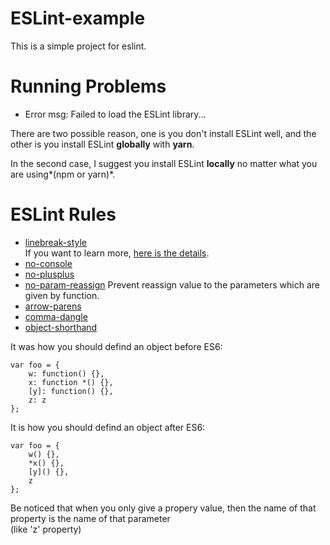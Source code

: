 # ESLint-example

This is a simple project for eslint.

# Running Problems

* Error msg: Failed to load the ESLint library...

There are two possible reason, one is you don't install ESLint well, and the other is you install ESLint **globally** with **yarn**.

In the second case, I suggest you install ESLint **locally** no matter what you are using*(npm or yarn)*.

# ESLint Rules

* [linebreak-style](https://eslint.org/docs/rules/linebreak-style)  
If you want to learn more, [here is the details](https://stackoverflow.com/questions/37826449/expected-linebreaks-to-be-lf-but-found-crlf-linebreak-style-in-eslint-using).
* [no-console](https://eslint.org/docs/rules/no-console)
* [no-plusplus](https://eslint.org/docs/rules/no-plusplus)
* [no-param-reassign](https://eslint.org/docs/rules/no-param-reassign)
Prevent reassign value to the parameters which are given by function.
* [arrow-parens](https://eslint.org/docs/rules/arrow-parens)
* [comma-dangle](https://eslint.org/docs/rules/comma-dangle)
* [object-shorthand](https://eslint.org/docs/rules/object-shorthand)  

It was how you should defind an object before ES6:  

```
var foo = {
    w: function() {},
    x: function *() {},
    [y]: function() {},
    z: z
};
```

It is how you should defind an object after ES6:  

```
var foo = {
    w() {},
    *x() {},
    [y]() {},
    z
};
``` 

Be noticed that when you only give a propery value, then the name of that property is the name of that parameter  
(like 'z' property) 